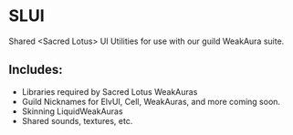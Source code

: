 # SLUI

Shared &lt;Sacred Lotus&gt; UI Utilities for use with our guild WeakAura suite.

## Includes:

- Libraries required by Sacred Lotus WeakAuras
- Guild Nicknames for ElvUI, Cell, WeakAuras, and more coming soon.
- Skinning LiquidWeakAuras
- Shared sounds, textures, etc.
